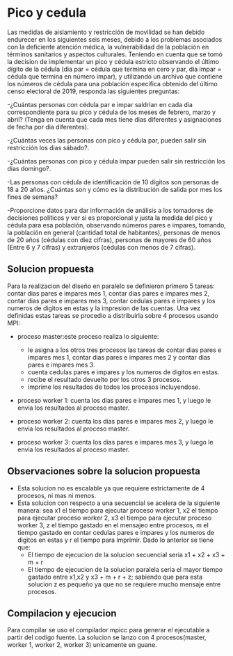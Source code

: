 # Pico y cedula
Las medidas de aislamiento y restricción de movilidad se han debido endurecer en los siguientes seis meses, debido a los problemas asociados con la deficiente atención médica, la vulnerabilidad de la población en términos sanitarios y aspectos culturales. Teniendo en cuenta que se tomó la decision de implementar un pico y cédula estricto observando el último dígito de la cédula (dia par = cédula que termina en cero y par, dia impar = cédula que termina en número impar), y utilizando un archivo que contiene los números de cédula para una población especifica obtenido del último censo electoral de 2019, responda las siguientes preguntas:

-¿Cuántas personas con cédula par e impar saldrían en cada dia correspondiente para su pico y cédula de los meses de febrero, marzo y abril? (Tenga en cuenta que cada mes tiene dias diferentes y asignaciones de fecha por dia diferentes).

-¿Cuántas veces las personas con pico y cédula par, pueden salir sin restricción los dias sábado?.

-¿Cuántas personas con pico y cédula impar pueden salir sin restricción los dias domingo?.

-Las personas con cédula de identificación de 10 dígitos son personas de 18 a 20 años. ¿Cuántas son y cómo es la distribución de salida por mes los fines de semana?

-Proporcione datos para dar información de análisis a los tomadores de decisiones políticos y ver si es proporcional y justa la medida del pico y cédula para esa población, observando números pares e impares, tomando, la población en general (cantidad total de habitantes), personas de menos de 20 años (cédulas con diez cifras), personas de mayores de 60 años (Entre 6 y 7 cifras) y extranjeros (cédulas con menos de 7 cifras).

## Solucion propuesta
Para la realizacion del diseño en paralelo se definieron primero 5 tareas: contar dias pares e impares mes 1, contar dias pares e impares mes 2, contar dias pares e impares mes 3, contar cedulas pares e impares y los numeros de digitos en estas y la impresion de las cuentas. Una vez definidas estas tareas se procedio a distribuirla sobre 4 procesos usando MPI:

- proceso master:este proceso realiza lo siguiente:
   - le asigna a los otros tres procesos las tareas de contar dias pares e impares mes 1, contar dias pares e impares mes 2 y contar dias pares e impares mes 3.
   - cuenta cedulas pares e impares y los numeros de digitos en estas.
   - recibe el resultado devuelto por los otros 3 procesos.
   - imprime los resultados de todos los procesos incluyendose.
   
- proceso worker 1:  cuenta los dias pares e impares mes 1, y luego le envia los resultados al proceso master.
- proceso worker 2:  cuenta los dias pares e impares mes 2, y luego le envia los resultados al proceso master.
- proceso worker 3:  cuenta los dias pares e impares mes 3, y luego le envia los resultados al proceso master.

## Observaciones sobre la solucion propuesta
- Esta solucion no es escalable ya que requiere estrictamente de 4 procesos, ni mas ni menos.
- Esta solucion con respecto a una secuencial se acelera de la siguiente manera: sea x1 el tiempo para ejecutar proceso  worker 1, x2 el tiempo para ejecutar  proceso worker 2, x3 el tiempo para ejecutar proceso worker 3, z el tiempo gastado en el mensajeo entre procesos, m el tiempo gastado en contar cedulas pares e impares y los numeros de digitos en estas y r el tiempo para imprimir. Dado lo anterior se tiene que:
  - El tiempo de ejecucion de la solucion secuencial seria x1 + x2 + x3 + m + r 
  - El tiempo de ejecucion de la solucion paralela seria el mayor tiempo gastado entre x1,x2 y x3 + m + r + z; sabiendo que para esta solucion z es pequeño ya que no se requiere mucho mensaje entre procesos.


## Compilacion y ejecucion
Para compilar se uso el compilador mpicc para generar el ejecutable a partir del codigo fuente. La solucion se lanzo con 4 procesos(master, worker 1, worker 2, worker 3) unicamente en guane. 
